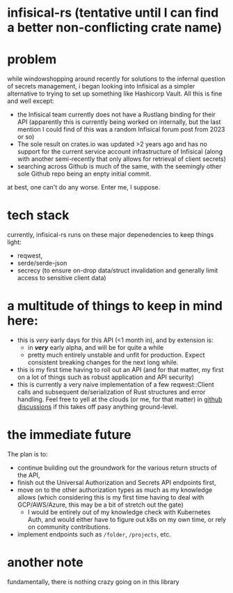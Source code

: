 # infisical-rs (tentative until I can find a better non-conflicting crate name)
# problem
while windowshopping around recently for solutions to the infernal question of secrets management, i began looking into Infisical as a simpler alternative to trying to set up something like Hashicorp Vault. All this is fine and well except:
- the Infisical team currently does not have a Rustlang binding for their API (apparently this is currently being worked on internally, but the last mention I could find of this was a random Infisical forum post from 2023 or so)
- The sole result on crates.io was updated >2 years ago and has no support for the current service account infrastructure of Infisical (along with another semi-recently that only allows for retrieval of client secrets)
- searching across Github is much of the same, with the seemingly other sole Github repo being an enpty initial commit.

at best, one can't do any worse. Enter me, I suppose.

# tech stack
currently, infisical-rs runs on these major depenedencies to keep things light:
- reqwest,
- serde/serde-json
- secrecy (to ensure on-drop data/struct invalidation and generally limit access to sensitive client data)
# a multitude of things to keep in mind here:  
- this is _very_ early days for this API (<1 month in), and by extension is:
  - in **_very_** early alpha, and will be for quite a while
  - pretty much entirely unstable and unfit for production. Expect consistent breaking changes for the next long while.
- this is my first time having to roll out an API (and for that matter, my first on a lot of things such as robust application and API security)
- this is currently a very naive implementation of a few reqwest::Client calls and subsequent de/serialization of Rust structures and error handling. Feel free to yell at the clouds (or me, for that matter) in [github discussions](https://github.com/ceilptr/infisical-rs/discussions) if this takes off pasy anything ground-level.

# the immediate future
The plan is to: 
- continue building out the groundwork for the various return structs of the API,
- finish out the Universal Authorization and Secrets API endpoints first,
- move on to the other authorization types as much as my knowledge allows (which considering this is my first time having to deal with GCP/AWS/Azure, this may be a bit of stretch out the gate)
  - I would be entirely out of my knowledge check with Kubernetes Auth, and would either have to figure out k8s on my own time, or rely on community contributions.
- implement endpoints such as `/folder`, `/projects`, etc.

# another note
fundamentally, there is nothing crazy going on in this library

